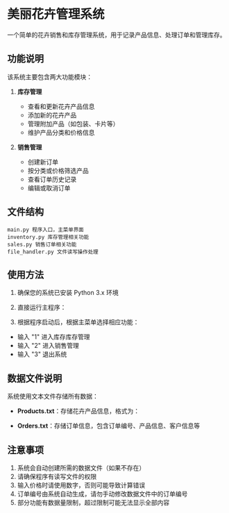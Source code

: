 # 美丽花卉管理系统

一个简单的花卉销售和库存管理系统，用于记录产品信息、处理订单和管理库存。

## 功能说明

该系统主要包含两大功能模块：

1. **库存管理**
   - 查看和更新花卉产品信息
   - 添加新的花卉产品
   - 管理附加产品（如包装、卡片等）
   - 维护产品分类和价格信息

2. **销售管理**
   - 创建新订单
   - 按分类或价格筛选产品
   - 查看订单历史记录
   - 编辑或取消订单

## 文件结构
    main.py 程序入口，主菜单界面
    inventory.py 库存管理相关功能
    sales.py 销售订单相关功能
    file_handler.py 文件读写操作处理


## 使用方法

1. 确保您的系统已安装 Python 3.x 环境
2. 直接运行主程序：

3. 根据程序启动后，根据主菜单选择相应功能：
- 输入 "1" 进入库存库存管理
- 输入 "2" 进入销售管理
- 输入 "3" 退出系统

## 数据文件说明

系统使用文本文件存储所有数据：

- **Products.txt**：存储花卉产品信息，格式为：

- **Orders.txt**：存储订单信息，包含订单编号、产品信息、客户信息等

## 注意事项

1. 系统会自动创建所需的数据文件（如果不存在）
2. 请确保程序有读写文件的权限
3. 输入价格时请使用数字，否则可能导致计算错误
4. 订单编号由系统自动生成，请勿手动修改数据文件中的订单编号
5. 部分功能有数据量限制，超过限制可能无法显示全部内容

